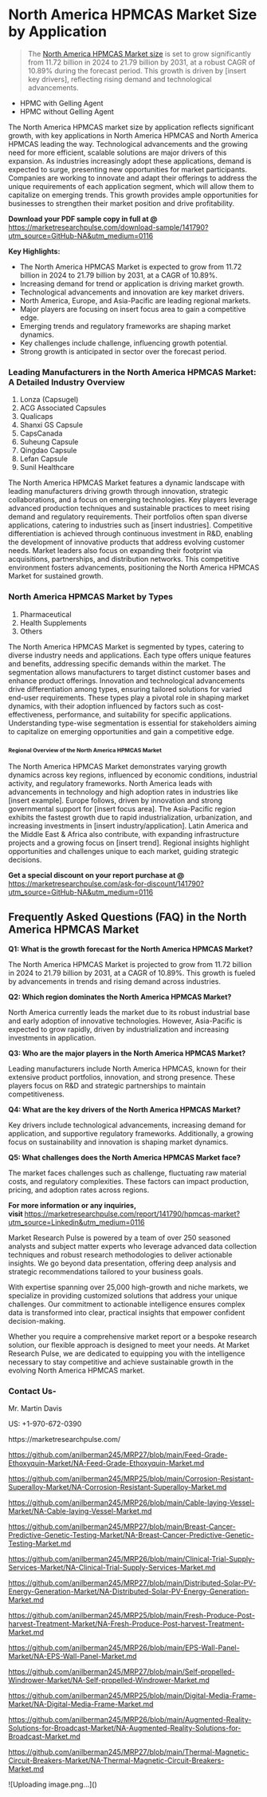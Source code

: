 <h1>North America HPMCAS Market&nbsp;Size by Application</h1><blockquote><p>The <a href="https://marketresearchpulse.com/download-sample/141790?utm_source=GitHub-NA&amp;utm_medium=0116">North America HPMCAS Market size</a> is set to grow significantly from 11.72 billion in 2024 to 21.79 billion by 2031, at a robust CAGR of 10.89% during the forecast period. This growth is driven by [insert key drivers], reflecting rising demand and technological advancements.</p></blockquote><ul><li>HPMC with Gelling Agent<li> HPMC without Gelling Agent</li></ul><p>The North America HPMCAS market size by application reflects significant growth, with key applications in North America HPMCAS and North America HPMCAS leading the way. Technological advancements and the growing need for more efficient, scalable solutions are major drivers of this expansion. As industries increasingly adopt these applications, demand is expected to surge, presenting new opportunities for market participants. Companies are working to innovate and adapt their offerings to address the unique requirements of each application segment, which will allow them to capitalize on emerging trends. This growth provides ample opportunities for businesses to strengthen their market position and drive profitability.</p><p><strong>Download your PDF sample copy in full at @ </strong><a href="https://marketresearchpulse.com/download-sample/141790?utm_source=GitHub-NA&amp;utm_medium=0116">https://marketresearchpulse.com/download-sample/141790?utm_source=GitHub-NA&amp;utm_medium=0116</a></p><p><strong>Key Highlights: </strong></p><ul><li>The North America HPMCAS Market is expected to grow from 11.72 billion in 2024 to 21.79 billion by 2031, at a CAGR of 10.89%.</li><li>Increasing demand for trend or application is driving market growth.</li><li>Technological advancements and innovation are key market drivers.</li><li>North America, Europe, and Asia-Pacific are leading regional markets.</li><li>Major players are focusing on insert focus area to gain a competitive edge.</li><li>Emerging trends and regulatory frameworks are shaping market dynamics.</li><li>Key challenges include challenge, influencing growth potential.</li><li>Strong growth is anticipated in sector over the forecast period.</li></ul><h3>Leading Manufacturers in the North America HPMCAS Market: A Detailed Industry Overview</h3><ol><li>Lonza (Capsugel)</li><li>ACG Associated Capsules</li><li>Qualicaps</li><li>Shanxi GS Capsule</li><li>CapsCanada</li><li>Suheung Capsule</li><li>Qingdao Capsule</li><li>Lefan Capsule</li><li>Sunil Healthcare</li></ol><div class="flex max-w-full flex-col flex-grow"><div class="min-h-8 text-message flex w-full flex-col items-end gap-2 whitespace-normal break-words [.text-message+&amp;]:mt-5" dir="auto" data-message-author-role="assistant" data-message-id="fd8432e4-4910-450d-b182-61b7bfb0a01f" data-message-model-slug="gpt-4o"><div class="flex w-full flex-col gap-1 empty:hidden first:pt-[3px]"><div class="markdown prose w-full break-words dark:prose-invert light"><p>The North America HPMCAS Market features a dynamic landscape with leading manufacturers driving growth through innovation, strategic collaborations, and a focus on emerging technologies. Key players leverage advanced production techniques and sustainable practices to meet rising demand and regulatory requirements. Their portfolios often span diverse applications, catering to industries such as [insert industries]. Competitive differentiation is achieved through continuous investment in R&amp;D, enabling the development of innovative products that address evolving customer needs. Market leaders also focus on expanding their footprint via acquisitions, partnerships, and distribution networks. This competitive environment fosters advancements, positioning the North America HPMCAS Market for sustained growth.</p></div></div></div></div><h3>North America HPMCAS Market by Types</h3><ol><li>Pharmaceutical<li> Health Supplements<li> Others</li></ol><div class="flex max-w-full flex-col flex-grow"><div class="min-h-8 text-message flex w-full flex-col items-end gap-2 whitespace-normal break-words [.text-message+&amp;]:mt-5" dir="auto" data-message-author-role="assistant" data-message-id="084470be-0bb7-4664-bddf-5156b4f41249" data-message-model-slug="gpt-4o-mini"><div class="flex w-full flex-col gap-1 empty:hidden first:pt-[3px]"><div class="markdown prose w-full break-words dark:prose-invert light"><p>The North America HPMCAS Market is segmented by types, catering to diverse industry needs and applications. Each type offers unique features and benefits, addressing specific demands within the market. The segmentation allows manufacturers to target distinct customer bases and enhance product offerings. Innovation and technological advancements drive differentiation among types, ensuring tailored solutions for varied end-user requirements. These types play a pivotal role in shaping market dynamics, with their adoption influenced by factors such as cost-effectiveness, performance, and suitability for specific applications. Understanding type-wise segmentation is essential for stakeholders aiming to capitalize on emerging opportunities and gain a competitive edge.</p></div></div></div></div><h3><span style="font-size: 11px;">Regional Overview of the North America HPMCAS Market</span></h3><div class="flex max-w-full flex-col flex-grow"><div class="min-h-8 text-message flex w-full flex-col items-end gap-2 whitespace-normal break-words [.text-message+&amp;]:mt-5" dir="auto" data-message-author-role="assistant" data-message-id="e9038762-ce64-4e30-91c9-9bd413514231" data-message-model-slug="gpt-4o-mini"><div class="flex w-full flex-col gap-1 empty:hidden first:pt-[3px]"><div class="markdown prose w-full break-words dark:prose-invert light"><p>The North America HPMCAS Market demonstrates varying growth dynamics across key regions, influenced by economic conditions, industrial activity, and regulatory frameworks. North America leads with advancements in technology and high adoption rates in industries like [insert example]. Europe follows, driven by innovation and strong governmental support for [insert focus area]. The Asia-Pacific region exhibits the fastest growth due to rapid industrialization, urbanization, and increasing investments in [insert industry/application]. Latin America and the Middle East &amp; Africa also contribute, with expanding infrastructure projects and a growing focus on [insert trend]. Regional insights highlight opportunities and challenges unique to each market, guiding strategic decisions.</p></div></div></div></div><p><strong>Get a special discount on your report purchase at @ </strong><a href="https://marketresearchpulse.com/ask-for-discount/141790?utm_source=GitHub-NA&amp;utm_medium=0116">https://marketresearchpulse.com/ask-for-discount/141790?utm_source=GitHub-NA&amp;utm_medium=0116</a></p><h2>Frequently Asked Questions (FAQ) in the North America HPMCAS Market</h2><p><strong>Q1: What is the growth forecast for the North America HPMCAS Market?</strong></p><p>The North America HPMCAS Market is projected to grow from 11.72 billion in 2024 to 21.79 billion by 2031, at a CAGR of 10.89%. This growth is fueled by advancements in trends and rising demand across industries.</p><p><strong>Q2: Which region dominates the North America HPMCAS Market?</strong></p><p>North America currently leads the market due to its robust industrial base and early adoption of innovative technologies. However, Asia-Pacific is expected to grow rapidly, driven by industrialization and increasing investments in application.</p><p><strong>Q3: Who are the major players in the North America HPMCAS Market?</strong></p><p>Leading manufacturers include North America HPMCAS, known for their extensive product portfolios, innovation, and strong presence. These players focus on R&amp;D and strategic partnerships to maintain competitiveness.</p><p><strong>Q4: What are the key drivers of the North America HPMCAS Market?</strong></p><p>Key drivers include technological advancements, increasing demand for application, and supportive regulatory frameworks. Additionally, a growing focus on sustainability and innovation is shaping market dynamics.</p><p><strong>Q5: What challenges does the North America HPMCAS Market face?</strong></p><p>The market faces challenges such as challenge, fluctuating raw material costs, and regulatory complexities. These factors can impact production, pricing, and adoption rates across regions.</p><p><strong>For more information or any inquiries, visit&nbsp;</strong><a href="https://marketresearchpulse.com/report/141790/hpmcas-market?utm_source=Linkedin&utm_medium=0116">https://marketresearchpulse.com/report/141790/hpmcas-market?utm_source=Linkedin&utm_medium=0116</a></p><p>Market Research Pulse is powered by a team of over 250 seasoned analysts and subject matter experts who leverage advanced data collection techniques and robust research methodologies to deliver actionable insights. We go beyond data presentation, offering deep analysis and strategic recommendations tailored to your business goals.</p><p>With expertise spanning over 25,000 high-growth and niche markets, we specialize in providing customized solutions that address your unique challenges. Our commitment to actionable intelligence ensures complex data is transformed into clear, practical insights that empower confident decision-making.</p><p>Whether you require a comprehensive market report or a bespoke research solution, our flexible approach is designed to meet your needs. At Market Research Pulse, we are dedicated to equipping you with the intelligence necessary to stay competitive and achieve sustainable growth in the evolving North America HPMCAS market.</p><h3><strong>Contact Us-</strong></h3><p>Mr. Martin Davis</p><p>US: +1-970-672-0390</p><p>https://marketresearchpulse.com/</p><p><a href="https://github.com/anilberman245/MRP27/blob/main/Feed-Grade-Ethoxyquin-Market/NA-Feed-Grade-Ethoxyquin-Market.md">https://github.com/anilberman245/MRP27/blob/main/Feed-Grade-Ethoxyquin-Market/NA-Feed-Grade-Ethoxyquin-Market.md</a></p><p><a href="https://github.com/anilberman245/MRP25/blob/main/Corrosion-Resistant-Superalloy-Market/NA-Corrosion-Resistant-Superalloy-Market.md">https://github.com/anilberman245/MRP25/blob/main/Corrosion-Resistant-Superalloy-Market/NA-Corrosion-Resistant-Superalloy-Market.md</a></p><p><a href="https://github.com/anilberman245/MRP26/blob/main/Cable-laying-Vessel-Market/NA-Cable-laying-Vessel-Market.md">https://github.com/anilberman245/MRP26/blob/main/Cable-laying-Vessel-Market/NA-Cable-laying-Vessel-Market.md</a></p><p><a href="https://github.com/anilberman245/MRP27/blob/main/Breast-Cancer-Predictive-Genetic-Testing-Market/NA-Breast-Cancer-Predictive-Genetic-Testing-Market.md">https://github.com/anilberman245/MRP27/blob/main/Breast-Cancer-Predictive-Genetic-Testing-Market/NA-Breast-Cancer-Predictive-Genetic-Testing-Market.md</a></p><p><a href="https://github.com/anilberman245/MRP26/blob/main/Clinical-Trial-Supply-Services-Market/NA-Clinical-Trial-Supply-Services-Market.md">https://github.com/anilberman245/MRP26/blob/main/Clinical-Trial-Supply-Services-Market/NA-Clinical-Trial-Supply-Services-Market.md</a></p><p><a href="https://github.com/anilberman245/MRP27/blob/main/Distributed-Solar-PV-Energy-Generation-Market/NA-Distributed-Solar-PV-Energy-Generation-Market.md">https://github.com/anilberman245/MRP27/blob/main/Distributed-Solar-PV-Energy-Generation-Market/NA-Distributed-Solar-PV-Energy-Generation-Market.md</a></p><p><a href="https://github.com/anilberman245/MRP25/blob/main/Fresh-Produce-Post-harvest-Treatment-Market/NA-Fresh-Produce-Post-harvest-Treatment-Market.md">https://github.com/anilberman245/MRP25/blob/main/Fresh-Produce-Post-harvest-Treatment-Market/NA-Fresh-Produce-Post-harvest-Treatment-Market.md</a></p><p><a href="https://github.com/anilberman245/MRP26/blob/main/EPS-Wall-Panel-Market/NA-EPS-Wall-Panel-Market.md">https://github.com/anilberman245/MRP26/blob/main/EPS-Wall-Panel-Market/NA-EPS-Wall-Panel-Market.md</a></p><p><a href="https://github.com/anilberman245/MRP27/blob/main/Self-propelled-Windrower-Market/NA-Self-propelled-Windrower-Market.md">https://github.com/anilberman245/MRP27/blob/main/Self-propelled-Windrower-Market/NA-Self-propelled-Windrower-Market.md</a></p><p><a href="https://github.com/anilberman245/MRP25/blob/main/Digital-Media-Frame-Market/NA-Digital-Media-Frame-Market.md">https://github.com/anilberman245/MRP25/blob/main/Digital-Media-Frame-Market/NA-Digital-Media-Frame-Market.md</a></p><p><a href="https://github.com/anilberman245/MRP26/blob/main/Augmented-Reality-Solutions-for-Broadcast-Market/NA-Augmented-Reality-Solutions-for-Broadcast-Market.md">https://github.com/anilberman245/MRP26/blob/main/Augmented-Reality-Solutions-for-Broadcast-Market/NA-Augmented-Reality-Solutions-for-Broadcast-Market.md</a></p><p><a href="https://github.com/anilberman245/MRP27/blob/main/Thermal-Magnetic-Circuit-Breakers-Market/NA-Thermal-Magnetic-Circuit-Breakers-Market.md">https://github.com/anilberman245/MRP27/blob/main/Thermal-Magnetic-Circuit-Breakers-Market/NA-Thermal-Magnetic-Circuit-Breakers-Market.md</a></p>
![Uploading image.png…]()
